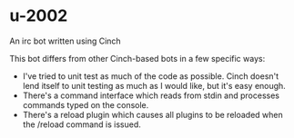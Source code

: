 u-2002
======

An irc bot written using Cinch

This bot differs from other Cinch-based bots in a few specific ways:

* I've tried to unit test as much of the code as possible.  Cinch doesn't lend itself to unit testing as much as I would like, but it's easy enough.
* There's a command interface which reads from stdin and processes commands typed on the console.
* There's a reload plugin which causes all plugins to be reloaded when the /reload command is issued.
